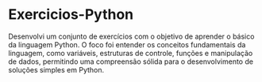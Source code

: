 # Exercicios-Python

Desenvolvi um conjunto de exercícios com o objetivo de aprender o básico da linguagem Python. O foco foi entender os conceitos fundamentais da linguagem, como variáveis, estruturas de controle, funções e manipulação de dados, permitindo uma compreensão sólida para o desenvolvimento de soluções simples em Python.
